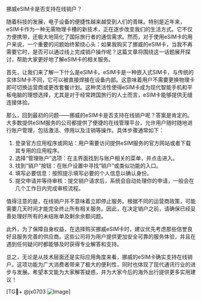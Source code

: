 挪威eSIM卡是否支持在线销户？

随着科技的发展，电子设备的便捷性越来越受到人们的青睐。特别是近年来，eSIM卡作为一种无需物理卡槽的新技术，正在逐步改变我们的生活方式。它不仅方便携带，还极大地简化了国际旅行者的通信需求。然而，对于使用eSIM卡的用户来说，一个重要的问题始终萦绕心头：如果我购买了挪威的eSIM卡，当我不再需要它时，是否可以通过线上完成销户操作呢？这篇文章将围绕这一话题展开探讨，帮助大家更好地了解eSIM卡的相关服务。

首先，让我们来了解一下什么是eSIM卡。eSIM卡是一种嵌入式SIM卡，与传统的实体SIM卡不同，它可以被直接焊接在设备内部。这意味着用户不需要更换物理卡即可切换运营商或更改套餐计划。这种灵活性使得eSIM卡成为现代智能手机和平板电脑的理想选择，尤其是对于经常跨国旅行的人士而言，eSIM卡能够提供无缝连接体验。

那么，回到最初的问题——挪威的eSIM卡是否支持在线销户呢？答案是肯定的。大多数提供eSIM服务的公司都提供了便捷的在线管理平台，允许用户随时随地进行账户管理，包括激活、停用以及注销等操作。具体步骤通常如下：

1. 登录官方应用程序或网站：用户需要访问提供eSIM服务的官方网站或者下载其专用的应用程序。
2. 选择“管理账户”选项：在主界面找到与账户相关的菜单，并点击进入。
3. 找到“销户”按钮：在账户设置中寻找“销户”或类似功能的入口。
4. 填写必要信息：按照提示填写必要的个人信息以确认身份。
5. 提交申请并等待审核：提交销户请求后，系统会自动处理你的申请，一般会在几个工作日内完成审核流程。

值得注意的是，在线销户并不意味着立即停止服务。根据不同的运营商政策，可能需要几天时间才能完全终止所有相关服务。因此，在决定销户之前，请确保已经妥善处理好所有的未结账单及剩余余额问题。

此外，为了保障自身权益，在选择购买挪威eSIM卡时，建议优先考虑那些信誉良好且服务完善的供应商。这些公司将为用户提供更加安全可靠的服务体验，并且在遇到任何疑问时都能够及时获得专业解答和支持。

总之，无论是从技术层面还是实际应用角度来看，挪威的eSIM卡确实支持在线销户。这项功能为广大消费者带来了极大的便利性，同时也体现了现代通讯行业的进步与发展。希望本文能为大家解答疑惑，并为大家今后的海外出行提供更多实用建议！

[TG💪+ @jx0703 ![Image](https://github.com/user-attachments/assets/dbca1d08-cadb-493c-b0ec-ad6f7a83f270)]